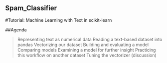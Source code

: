 ## Spam_Classifier

#Tutorial: Machine Learning with Text in scikit-learn

##Agenda
>Representing text as numerical data
>Reading a text-based dataset into pandas
>Vectorizing our dataset
>Building and evaluating a model
>Comparing models
>Examining a model for further insight
>Practicing this workflow on another dataset
>Tuning the vectorizer (discussion)
